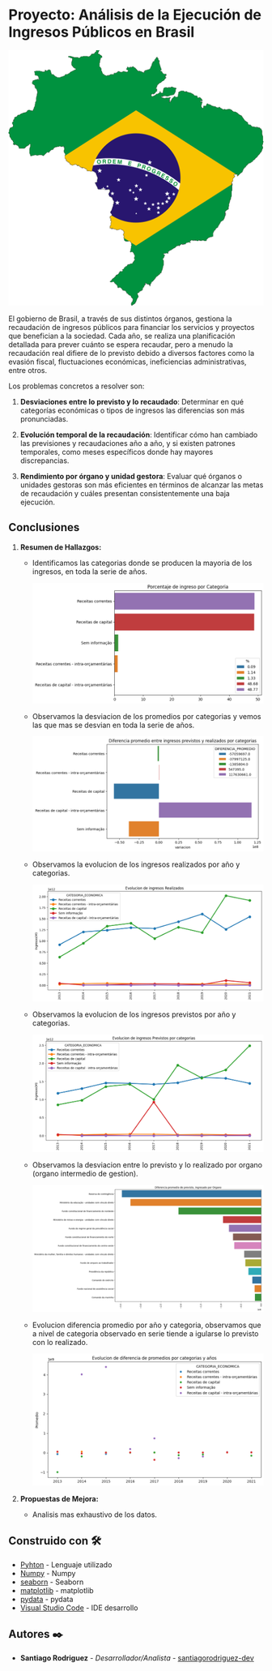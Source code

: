 # Proyecto: **Análisis de la Ejecución de Ingresos Públicos en Brasil**

![imagen](https://github.com/santiagorodriguez-dev/Proyecto2-EDA-Ingresos-Publicos-Brasil/blob/main/imagen/brazil-1020924_1280.png)

El gobierno de Brasil, a través de sus distintos órganos, gestiona la recaudación de ingresos públicos para financiar los servicios y proyectos que benefician a la sociedad. Cada año, se realiza una planificación detallada para prever cuánto se espera recaudar, pero a menudo la recaudación real difiere de lo previsto debido a diversos factores como la evasión fiscal, fluctuaciones económicas, ineficiencias administrativas, entre otros.

Los problemas concretos a resolver son:

1.	**Desviaciones entre lo previsto y lo recaudado**: Determinar en qué categorías económicas o tipos de ingresos las diferencias son más pronunciadas.

2.	**Evolución temporal de la recaudación**: Identificar cómo han cambiado las previsiones y recaudaciones año a año, y si existen patrones temporales, como meses específicos donde hay mayores discrepancias.

3.	**Rendimiento por órgano y unidad gestora**: Evaluar qué órganos o unidades gestoras son más eficientes en términos de alcanzar las metas de recaudación y cuáles presentan consistentemente una baja ejecución.


## Conclusiones

1. **Resumen de Hallazgos:**

   - Identificamos las categorias donde se producen la mayoria de los ingresos, en toda la serie de años.
     
     ![imagen](https://github.com/santiagorodriguez-dev/Proyecto2-EDA-Ingresos-Publicos-Brasil/blob/main/imagen/01.png)
     
   - Observamos la desviacion de los promedios por categorias y vemos las que mas se desvian en toda la serie de años.
     
     ![imagen](https://github.com/santiagorodriguez-dev/Proyecto2-EDA-Ingresos-Publicos-Brasil/blob/main/imagen/02.png)
     
   - Observamos la evolucion de los ingresos realizados por año y categorias.
     
     ![imagen](https://github.com/santiagorodriguez-dev/Proyecto2-EDA-Ingresos-Publicos-Brasil/blob/main/imagen/03.png)
   
   - Observamos la evolucion de los ingresos previstos por año y categorias.
     
     ![imagen](https://github.com/santiagorodriguez-dev/Proyecto2-EDA-Ingresos-Publicos-Brasil/blob/main/imagen/04.png)
     
   - Observamos la desviacion entre lo previsto y lo realizado por organo (organo intermedio de gestion).
     
     ![imagen](https://github.com/santiagorodriguez-dev/Proyecto2-EDA-Ingresos-Publicos-Brasil/blob/main/imagen/05.png)
     
   - Evolucion diferencia promedio por año y categoria, observamos que a nivel de categoria observado en serie tiende a igularse lo previsto con lo realizado.
     
     ![imagen](https://github.com/santiagorodriguez-dev/Proyecto2-EDA-Ingresos-Publicos-Brasil/blob/main/imagen/06.png)
  

2. **Propuestas de Mejora:**
   - Analisis mas exhaustivo de los datos.
  
## Construido con 🛠️

* [Pyhton](https://www.python.org/) - Lenguaje utilizado
* [Numpy](https://numpy.org/doc/stable/) - Numpy
* [seaborn](https://seaborn.pydata.org/tutorial.html) - Seaborn
* [matplotlib](https://matplotlib.org/stable/users/index) - matplotlib
* [pydata](https://pandas.pydata.org/docs/) - pydata
* [Visual Studio Code](https://code.visualstudio.com/) - IDE desarrollo
  
## Autores ✒️

* **Santiago Rodriguez** - *Desarrollador/Analista* - [santiagorodriguez-dev](https://github.com/santiagorodriguez-dev)
